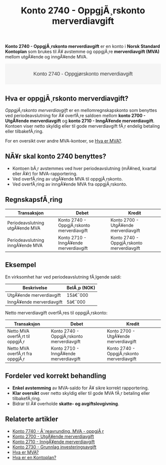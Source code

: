 ﻿---
title: "Konto 2740 - OppgjÃ¸rskonto merverdiavgift"
meta_title: "2740-oppgjorskonto-merverdiavgift"
meta_description: '**Konto 2740 - OppgjÃ¸rskonto merverdiavgift** er en konto i **Norsk Standard Kontoplan** som brukes til Ã¥ avstemme og oppgjÃ¸re **merverdiavgift (MVA)** mello...'
slug: 2740-oppgjorskonto-merverdiavgift
type: blog
layout: pages/single
---

**Konto 2740 - OppgjÃ¸rskonto merverdiavgift** er en konto i **Norsk Standard Kontoplan** som brukes til Ã¥ avstemme og oppgjÃ¸re **merverdiavgift (MVA)** mellom utgÃ¥ende og inngÃ¥ende MVA.

![Illustrasjon av konto 2740 OppgjÃ¸rskonto merverdiavgift](2740-oppgjorskonto-merverdiavgift-image.svg)

## Hva er oppgjÃ¸rskonto merverdiavgift?

*OppgjÃ¸rskonto merverdiavgift* er en mellomregnskapskonto som benyttes ved periodeavslutning for Ã¥ overfÃ¸re saldoen mellom **konto 2700 - UtgÃ¥ende merverdiavgift** og **konto 2710 - InngÃ¥ende merverdiavgift**. Kontoen viser netto skyldig eller til gode merverdiavgift fÃ¸r endelig betaling eller tilbakefÃ¸ring.

For en oversikt over andre MVA-kontoer, se [Hva er MVA?](/blogs/regnskap/hva-er-moms-mva "Hva er MVA? MVA-regnskapsfÃ¸ring og merverdiavgift").

## NÃ¥r skal konto 2740 benyttes?

* Kontoen bÃ¸r avstemmes ved hver periodeavslutning (mÃ¥ned, kvartal eller Ã¥r) for MVA-rapportering.
* Ved overfÃ¸ring av utgÃ¥ende MVA til oppgjÃ¸rskonto.
* Ved overfÃ¸ring av inngÃ¥ende MVA fra oppgjÃ¸rskonto.

## RegnskapsfÃ¸ring

| Transaksjon                          | Debet                                    | Kredit                                   |
|--------------------------------------|------------------------------------------|------------------------------------------|
| Periodeavslutning utgÃ¥ende MVA       | Konto 2740 - OppgjÃ¸rskonto merverdiavgift | Konto 2700 - UtgÃ¥ende merverdiavgift     |
| Periodeavslutning inngÃ¥ende MVA      | Konto 2710 - InngÃ¥ende merverdiavgift    | Konto 2740 - OppgjÃ¸rskonto merverdiavgift |

## Eksempel

En virksomhet har ved periodeavslutning fÃ¸lgende saldi:

| Beskrivelse                      | BelÃ¸p (NOK) |
|----------------------------------|-------------|
| UtgÃ¥ende merverdiavgift          | 15â€¯000      |
| InngÃ¥ende merverdiavgift         | 5â€¯000       |

Netto merverdiavgift overfÃ¸res til oppgjÃ¸rskonto:

| Transaksjon                      | Debet                                 | Kredit                                |
|----------------------------------|---------------------------------------|---------------------------------------|
| Netto MVA overfÃ¸rt til oppgjÃ¸r   | Konto 2740 - OppgjÃ¸rskonto merverdiavgift | Konto 2700 - UtgÃ¥ende merverdiavgift |
| Netto MVA overfÃ¸rt fra oppgjÃ¸r   | Konto 2710 - InngÃ¥ende merverdiavgift | Konto 2740 - OppgjÃ¸rskonto merverdiavgift |

## Fordeler ved korrekt behandling

* **Enkel avstemming** av MVA-saldo for Ã¥ sikre korrekt rapportering.
* **Klar oversikt** over netto skyldig eller til gode MVA fÃ¸r betaling eller tilbakefÃ¸ring.
* Bidrar til Ã¥ overholde **skatte- og avgiftslovgivning**.

## Relaterte artikler

* [Konto 7740 - Ã˜reavrunding, MVA - oppgjÃ¸r](/blogs/kontoplan/7740-oreavrunding-mva-oppgjor "Konto 7740 - Ã˜reavrunding, MVA - oppgjÃ¸r")
* [Konto 2700 - UtgÃ¥ende merverdiavgift](/blogs/kontoplan/2700-utgaende-merverdiavgift "Konto 2700 - UtgÃ¥ende merverdiavgift")
* [Konto 2710 - InngÃ¥ende merverdiavgift](/blogs/kontoplan/2710-inngaaende-merverdiavgift "Konto 2710 - InngÃ¥ende merverdiavgift")
* [Konto 2730 - Grunnlag investeringsavgift](/blogs/kontoplan/2730-grunnlag-investeringsavgift "Konto 2730 - Grunnlag investeringsavgift")
* [Hva er MVA?](/blogs/regnskap/hva-er-moms-mva "Hva er MVA? MVA-regnskapsfÃ¸ring og merverdiavgift")
* [Hva er en Kontoplan?](/blogs/regnskap/hva-er-kontoplan "Hva er en Kontoplan? Komplett Guide til Kontoplaner i Norsk Regnskap")

